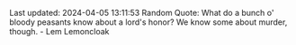 Last updated: 2024-04-05 13:11:53
Random Quote: What do a bunch o' bloody peasants know about a lord's honor?  We know some about murder, though.  -  Lem Lemoncloak